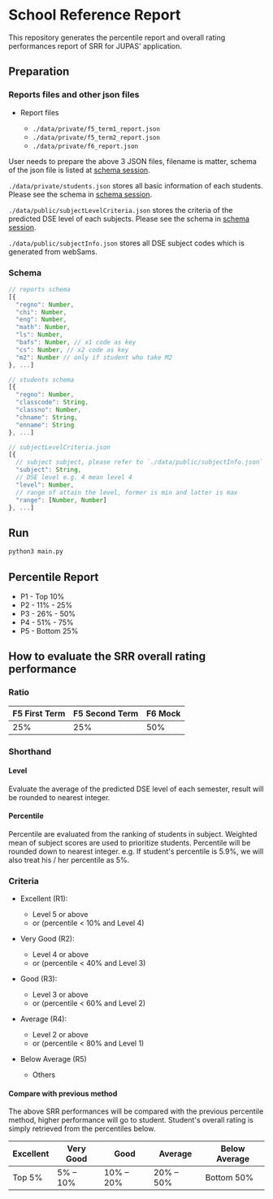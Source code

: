 # School Reference Report

This repository generates the percentile report and overall rating performances report of SRR for JUPAS' application.

## Preparation

### Reports files and other json files

- Report files

  - `./data/private/f5_term1_report.json`
  - `./data/private/f5_term2_report.json`
  - `./data/private/f6_report.json`

User needs to prepare the above 3 JSON files, filename is matter, schema of the json file is listed at [schema session](#schema).

`./data/private/students.json` stores all basic information of each students. Please see the schema in [schema session](#schema).

`./data/public/subjectLevelCriteria.json` stores the criteria of the predicted DSE level of each subjects. Please see the schema in [schema session](#schema).

`./data/public/subjectInfo.json` stores all DSE subject codes which is generated from webSams.

### Schema

```javascript
// reports schema
[{
  "regno": Number,
  "chi": Number,
  "eng": Number,
  "math": Number,
  "ls": Number,
  "bafs": Number, // x1 code as key
  "cs": Number, // x2 code as key
  "m2": Number // only if student who take M2
}, ...]
```

```javascript
// students schema
[{
  "regno": Number,  
  "classcode": String,
  "classno": Number,
  "chname": String,
  "enname": String
}, ...]
```

```javascript
// subjectLevelCriteria.json
[{
  // subject subject, please refer to `./data/public/subjectInfo.json`
  "subject": String,
  // DSE level e.g. 4 mean level 4
  "level": Number,
  // range of attain the level, former is min and latter is max
  "range": [Number, Number]
}, ...]
```

## Run

```sh
python3 main.py
```

## Percentile Report

- P1 - Top 10%
- P2 - 11% - 25%
- P3 - 26% - 50%
- P4 - 51% - 75%
- P5 - Bottom 25%

## How to evaluate the SRR overall rating performance

### Ratio

F5 First Term | F5 Second Term | F6 Mock
------------- | -------------- | -------
25%           | 25%            | 50%

### Shorthand

#### Level

Evaluate the average of the predicted DSE level of each semester, result will be rounded to nearest integer.

#### Percentile

Percentile are evaluated from the ranking of students in subject. Weighted mean of subject scores are used to prioritize students. Percentile will be rounded down to nearest integer. e.g. If student's percentile is 5.9%, we will also treat his / her percentile as 5%.

### Criteria

- Excellent (R1):

  - Level 5 or above
  - or (percentile < 10% and Level 4)

- Very Good (R2):

  - Level 4 or above
  - or (percentile < 40% and Level 3)

- Good (R3):

  - Level 3 or above
  - or (percentile < 60% and Level 2)

- Average (R4):

  - Level 2 or above
  - or (percentile < 80% and Level 1)

- Below Average (R5)

  - Others

#### Compare with previous method

The above SRR performances will be compared with the previous percentile method, higher performance will go to student. Student's overall rating is simply retrieved from the percentiles below.

Excellent | Very Good | Good      | Average   | Below Average
--------- | --------- | --------- | --------- | -------------
Top 5%    | 5% – 10%  | 10% – 20% | 20% – 50% | Bottom 50%
